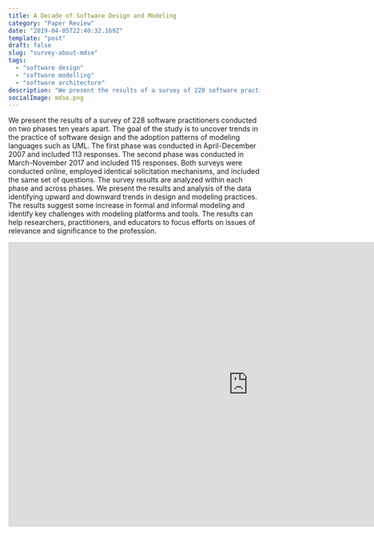```yaml
---
title: A Decade of Software Design and Modeling
category: "Paper Review"
date: "2019-04-05T22:40:32.169Z"
template: "post"
draft: false
slug: "survey-about-mdse"
tags:
  - "software design"
  - "software modelling"
  - "software architecture"
description: "We present the results of a survey of 228 software practitioners conducted on two phases ten years apart. The goal of the study is to uncover trends in the practice of software design and the adoption patterns of modeling languages such as UML."
socialImage: mdse.png
---
```


We present the results of a survey of 228 software practitioners conducted on two phases ten years apart. The goal of the study is to uncover trends in the practice of software design and the adoption patterns of modeling languages such as UML. The first phase was conducted in April-December 2007 and included 113 responses. The second phase was conducted in March-November 2017 and included 115 responses. Both surveys were conducted online, employed identical solicitation mechanisms, and included the same set of questions. The survey results are analyzed within each phase and across phases. We present the results and analysis of the data identifying upward and downward trends in design and modeling practices. The results suggest some increase in formal and informal modeling and identify key challenges with modeling platforms and tools. The results can help researchers, practitioners, and educators to focus efforts on issues of relevance and significance to the profession.

<iframe src="https://drive.google.com/file/d/1M13nEOQxSkDFo9nB_UnBWq6kXkuFhvfT/preview" frameborder="0" width="960" height="569" allowfullscreen="true" mozallowfullscreen="true" webkitallowfullscreen="true"></iframe>
